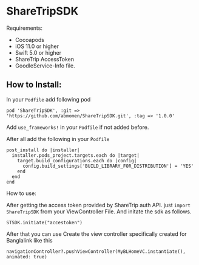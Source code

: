 # ShareTripSDK

Requirements:
 - Cocoapods
 - iOS 11.0 or higher
 - Swift 5.0 or higher
 - ShareTrip AccessToken
 - GoodleService-Info file.
 
## How to Install: 

In your ```Podfile``` add following pod

```
pod 'ShareTripSDK', :git => 'https://github.com/abmomen/ShareTripSDK.git', :tag => '1.0.0'

```
Add ```use_frameworks!``` in your ```Podfile``` if not added before.

After all add the following in your ```Podfile```

```
post_install do |installer|
  installer.pods_project.targets.each do |target|
    target.build_configurations.each do |config|
      config.build_settings['BUILD_LIBRARY_FOR_DISTRIBUTION'] = 'YES'
    end
  end
end

```

How to use:

After getting the access token provided by ShareTrip auth API. just ```import ShareTripSDK``` from your ViewController File.
And initate the sdk as follows.

```
STSDK.initiate("accestoken")

``` 
After that you can use Create the view controller specifically created for Banglalink like this

```
navigationController?.pushViewController(MyBLHomeVC.instantiate(), animated: true)

```


